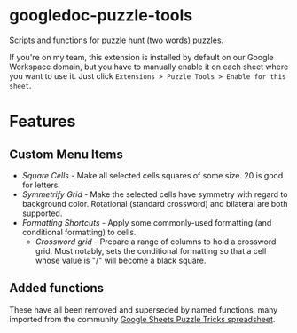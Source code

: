# googledoc-puzzle-tools
Scripts and functions for puzzle hunt (two words) puzzles.

If you're on my team, this extension is installed by default on our Google Workspace domain, but you have to manually enable it on each sheet where you want to use it. Just click `Extensions > Puzzle Tools > Enable for this sheet`.

# Features

## Custom Menu Items
*  *Square Cells* - Make all selected cells squares of some size. 20 is good for letters.
*  *Symmetrify Grid* - Make the selected cells have symmetry with regard to background color.
    Rotational (standard crossword) and bilateral are both supported.
*  *Formatting Shortcuts* - Apply some commonly-used formatting (and conditional formatting) to cells.
    * *Crossword grid* - Prepare a range of columns to hold a crossword grid.
       Most notably, sets the conditional formatting so that a cell whose
       value is "/" will become a black square.

## Added functions

These have all been removed and superseded by named functions, many imported from the community [Google Sheets Puzzle Tricks spreadsheet](https://docs.google.com/spreadsheets/d/1mTVD0KtjbU6-wp1mvYU_abrjdCmnP9focRa1qp36rrY/edit).
